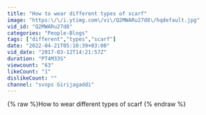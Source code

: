 ```yaml
---
title: "How to wear different types of scarf"
image: "https:\/\/i.ytimg.com\/vi\/Q2MWARu27d8\/hqdefault.jpg"
vid_id: "Q2MWARu27d8"
categories: "People-Blogs"
tags: ["different","types","scarf"]
date: "2022-04-21T05:10:39+03:00"
vid_date: "2017-03-12T14:21:57Z"
duration: "PT4M33S"
viewcount: "63"
likeCount: "1"
dislikeCount: ""
channel: "svnps Girijagaddi"
---
```

{% raw %}How to wear different types of scarf {% endraw %}
